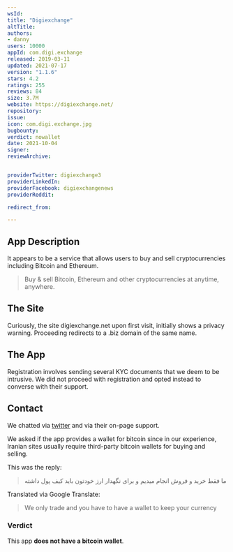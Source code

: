 ```yaml
---
wsId: 
title: "Digiexchange"
altTitle: 
authors:
- danny
users: 10000
appId: com.digi.exchange
released: 2019-03-11
updated: 2021-07-17
version: "1.1.6"
stars: 4.2
ratings: 255
reviews: 84
size: 3.7M
website: https://digiexchange.net/
repository: 
issue: 
icon: com.digi.exchange.jpg
bugbounty: 
verdict: nowallet
date: 2021-10-04
signer: 
reviewArchive:


providerTwitter: digiexchange3
providerLinkedIn: 
providerFacebook: digiexchangenews
providerReddit: 

redirect_from:

---
```



## App Description

It appears to be a service that allows users to buy and sell cryptocurrencies including Bitcoin and Ethereum.

> Buy & sell Bitcoin, Ethereum and other cryptocurrencies at anytime, anywhere.

## The Site

Curiously, the site digiexchange.net upon first visit, initially shows a privacy warning. Proceeding redirects to a .biz domain of the same name.

## The App

Registration involves sending several KYC documents that we deem to be intrusive. We did not proceed with registration and opted instead to converse with their support. 

## Contact

We chatted via [twitter](https://twitter.com/dannybuntu/status/1442779355034181635) and via their on-page support.

We asked if the app provides a wallet for bitcoin since in our experience, Iranian sites usually require third-party bitcoin wallets for buying and selling. 

This was the reply:

> ما فقط خرید و فروش انجام میدیم و برای نگهدار ارز خودتون باید کیف پول داشته 

Translated via Google Translate:

> We only trade and you have to have a wallet to keep your currency

### Verdict

This app **does not have a bitcoin wallet**.


